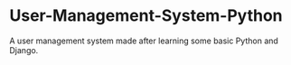 # User-Management-System-Python
A user management system made after learning some basic Python and Django.
